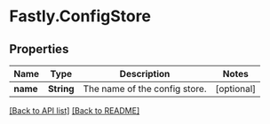 # Fastly.ConfigStore

## Properties

Name | Type | Description | Notes
------------ | ------------- | ------------- | -------------
**name** | **String** | The name of the config store. | [optional] 


[[Back to API list]](../../README.md#endpoints) [[Back to README]](../../README.md)
